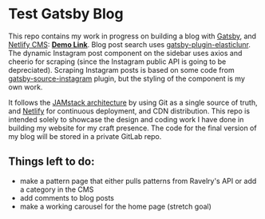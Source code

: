 # Test Gatsby Blog

This repo contains my work in progress on building a blog with [Gatsby](https://www.gatsbyjs.org/), and [Netlify CMS](https://www.netlifycms.org): **[Demo Link](https://gatsby-netlify-cms.netlify.com/)**. Blog post search uses [gatsby-plugin-elasticlunr](https://www.gatsbyjs.org/packages/@gatsby-contrib/gatsby-plugin-elasticlunr-search/). The dynamic Instagram post component on the sidebar uses axios and cheerio for scraping (since the Instagram public API is going to be depreciated). Scraping Instagram posts is based on some code from [gatsby-source-instagram](https://www.gatsbyjs.org/packages/gatsby-source-instagram) plugin, but the styling of the component is my own work.

It follows the [JAMstack architecture](https://jamstack.org) by using Git as a single source of truth, and [Netlify](https://www.netlify.com) for continuous deployment, and CDN distribution. This repo is intended solely to showcase the design and coding work I have done in building my website for my craft presence. The code for the final version of my blog will be stored in a private GitLab repo.

## Things left to do:
* make a pattern page that either pulls patterns from Ravelry's API or add a category in the CMS
* add comments to blog posts
* make a working carousel for the home page (stretch goal)